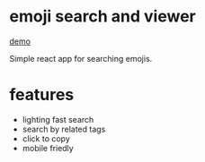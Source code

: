 # emoji search and viewer

[demo](https://epoch.github.io/react-emoji-search/)

Simple react app for searching emojis.

# features

- lighting fast search
- search by related tags
- click to copy
- mobile friedly

